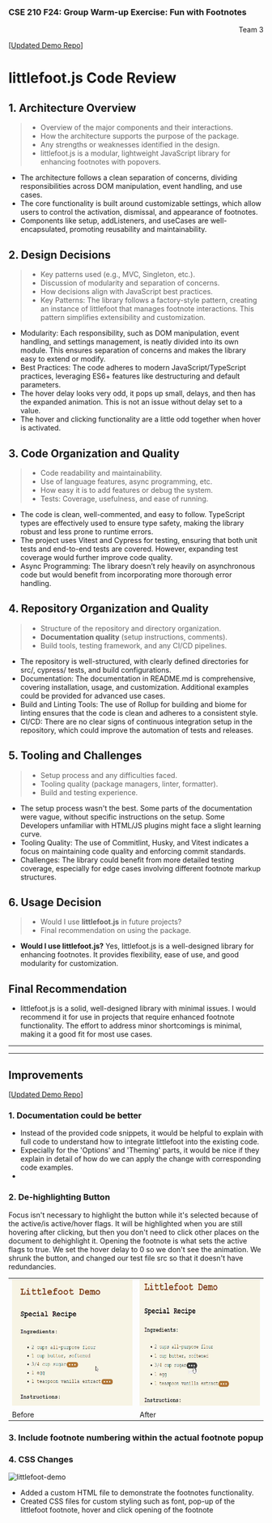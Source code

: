 ### CSE 210 F24: Group Warm-up Exercise: Fun with Footnotes
<div style="text-align: right"> Team 3 </div>
 
 [[Updated Demo Repo](https://github.com/sneha-pujari/cse210_littlefoot_demo)]

# littlefoot.js Code Review

## 1. Architecture Overview
> - Overview of the major components and their interactions.
> - How the architecture supports the purpose of the package.
> - Any strengths or weaknesses identified in the design.
> - littlefoot.js is a modular, lightweight JavaScript library for enhancing footnotes with popovers.

- The architecture follows a clean separation of concerns, dividing responsibilities across DOM manipulation, event handling, and use cases.
- The core functionality is built around customizable settings, which allow users to control the activation, dismissal, and appearance of footnotes.
- Components like setup, addListeners, and useCases are well-encapsulated, promoting reusability and maintainability.

## 2. Design Decisions
> - Key patterns used (e.g., MVC, Singleton, etc.).
> - Discussion of modularity and separation of concerns.
> - How decisions align with JavaScript best practices.
> - Key Patterns: The library follows a factory-style pattern, creating an instance of littlefoot that manages footnote interactions. This pattern simplifies extensibility and customization.

- Modularity: Each responsibility, such as DOM manipulation, event handling, and settings management, is neatly divided into its own module. This ensures separation of concerns and makes the library easy to extend or modify.
- Best Practices: The code adheres to modern JavaScript/TypeScript practices, leveraging ES6+ features like destructuring and default parameters.
- The hover delay looks very odd, it pops up small, delays, and then has the expanded animation. This is not an issue without delay set to a value.
- The hover and clicking functionality are a little odd together when hover is activated. 

## 3. Code Organization and Quality
> - Code readability and maintainability.
> - Use of language features, async programming, etc.
> - How easy it is to add features or debug the system.
> - Tests: Coverage, usefulness, and ease of running.

- The code is clean, well-commented, and easy to follow. TypeScript types are effectively used to ensure type safety, making the library robust and less prone to runtime errors.
- The project uses Vitest and Cypress for testing, ensuring that both unit tests and end-to-end tests are covered. However, expanding test coverage would further improve code quality.
- Async Programming: The library doesn’t rely heavily on asynchronous code but would benefit from incorporating more thorough error handling.


## 4. Repository Organization and Quality
> - Structure of the repository and directory organization.
> - **Documentation quality** (setup instructions, comments).
> - Build tools, testing framework, and any CI/CD pipelines.
- The repository is well-structured, with clearly defined directories for src/, cypress/ tests, and build configurations.
-  Documentation: The documentation in README.md is comprehensive, covering installation, usage, and customization. Additional examples could be provided for advanced use cases.
- Build and Linting Tools: The use of Rollup for building and biome for linting ensures that the code is clean and adheres to a consistent style.
- CI/CD: There are no clear signs of continuous integration setup in the repository, which could improve the automation of tests and releases.

## 5. Tooling and Challenges
> - Setup process and any difficulties faced.
> - Tooling quality (package managers, linter, formatter).
> - Build and testing experience.

- The setup process wasn't the best. Some parts of the documentation were vague, without specific instructions on the setup. Some Developers unfamiliar with HTML/JS plugins might face a slight learning curve. 
- Tooling Quality: The use of Commitlint, Husky, and Vitest indicates a focus on maintaining code quality and enforcing commit standards.
- Challenges: The library could benefit from more detailed testing coverage, especially for edge cases involving different footnote markup structures.

## 6. Usage Decision
> - Would I use **littlefoot.js** in future projects?
> - Final recommendation on using the package.

- **Would I use littlefoot.js?** Yes, littlefoot.js is a well-designed library for enhancing footnotes. It provides flexibility, ease of use, and good modularity for customization.


## Final Recommendation
- littlefoot.js is a solid, well-designed library with minimal issues. I would recommend it for use in projects that require enhanced footnote functionality. The effort to address minor shortcomings is minimal, making it a good fit for most use cases.



---
---

## Improvements
[[Updated Demo Repo](https://github.com/sneha-pujari/cse210_littlefoot_demo)]

### 1. Documentation could be better
- Instead of the provided code snippets, it would be helpful to explain with full code to understand how to integrate littlefoot into the existing code.
- Expecially for the 'Options' and 'Theming' parts, it would be nice if they explain in detail of how do we can apply the change with corresponding code examples.
- 

### 2. De-highlighting Button
 Focus isn't necessary to highlight the button while it's selected because of the active/is active/hover flags. It will be highlighted when you are still hovering after clicking, but then you don't need to click other places on the document to dehighlight it. Opening the footnote is what sets the active flags to true. We set the hover delay to 0 so we don't see the animation. We shrunk the button, and changed our test file src so that it doesn't have redundancies.


<table>
  <tr>
    <td> <img src="littlefoot-button-old.gif" width="250" height="250"/> </td>
    <td> <img src="littlefoot-button-new.gif" width="250" height="250"/> </td>
   </tr> 
   <tr>
      <td>Before</td>
      <td>After</td>
  </tr>
</table>


 ### 3. Include footnote numbering within the actual footnote popup


 ### 4. CSS Changes
<img width="654" alt="littlefoot-demo" src="https://github.com/user-attachments/assets/7028cdff-d2ac-42f4-b1ed-59ddb46582aa">

- Added a custom HTML file to demonstrate the footnotes functionality.
- Created CSS files for custom styling such as font, pop-up of the littlefoot footnote, hover and click opening of the footnote
